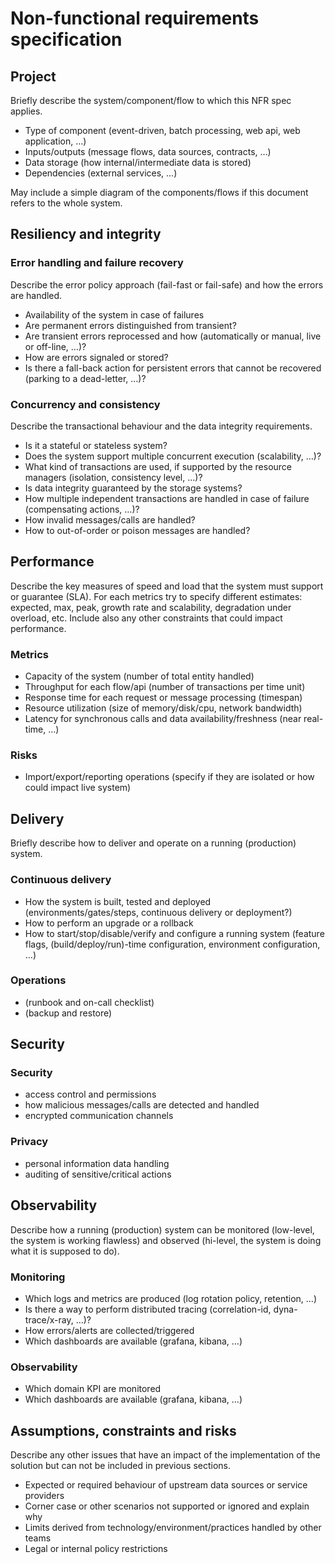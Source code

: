 # Non-functional requirements specification

## Project
Briefly describe the system/component/flow to which this NFR spec applies.
* Type of component (event-driven, batch processing, web api, web application, …)
* Inputs/outputs (message flows, data sources, contracts, …)
* Data storage (how internal/intermediate data is stored)
* Dependencies (external services, …)

May include a simple diagram of the components/flows if this document refers to the whole system.

## Resiliency and integrity
### Error handling and failure recovery
Describe the error policy approach (fail-fast or fail-safe) and how the errors are handled.
* Availability of the system in case of failures
* Are permanent errors distinguished from transient?
* Are transient errors reprocessed and how (automatically or manual, live or off-line, …)?
* How are errors signaled or stored?
* Is there a fall-back action for persistent errors that cannot be recovered (parking to a dead-letter, …)?

### Concurrency and consistency
Describe the transactional behaviour and the data integrity requirements.
* Is it a stateful or stateless system?
* Does the system support multiple concurrent execution (scalability, …)?
* What kind of transactions are used, if supported by the resource managers (isolation, consistency level, …)?
* Is data integrity guaranteed by the storage systems?
* How multiple independent transactions are handled in case of failure (compensating actions, …)?
* How invalid messages/calls are handled?
* How to out-of-order or poison messages are handled?

## Performance
Describe the key measures of speed and load that the system must support or guarantee (SLA). For each metrics try to specify different estimates: expected, max, peak, growth rate and scalability, degradation under overload, etc. Include also any other constraints that could impact performance.
### Metrics
* Capacity of the system (number of total entity handled)
* Throughput for each flow/api (number of transactions per time unit)
* Response time for each request or message processing (timespan)
* Resource utilization (size of memory/disk/cpu, network bandwidth)
* Latency for synchronous calls and data availability/freshness (near real-time, …)
### Risks
* Import/export/reporting operations (specify if they are isolated or how could impact live system)

## Delivery
Briefly describe how to deliver and operate on a running (production) system.
### Continuous delivery
* How the system is built, tested and deployed (environments/gates/steps, continuous delivery or deployment?)
* How to perform an upgrade or a rollback
* How to start/stop/disable/verify and configure a running system (feature flags, (build/deploy/run)-time configuration, environment configuration, …)
### Operations
* (runbook and on-call checklist)
* (backup and restore)

## Security
### Security
* access control and permissions
* how malicious messages/calls are detected and handled
* encrypted communication channels
### Privacy
* personal information data handling
* auditing of sensitive/critical actions

## Observability
Describe how a running (production) system can be monitored (low-level, the system is working flawless) and observed (hi-level, the system is doing what it is supposed to do).
### Monitoring
* Which logs and metrics are produced (log rotation policy, retention, …)
* Is there a way to perform distributed tracing (correlation-id, dyna-trace/x-ray, …)?
* How errors/alerts are collected/triggered
* Which dashboards are available (grafana, kibana, …)
### Observability
* Which domain KPI are monitored
* Which dashboards are available (grafana, kibana, …)

## Assumptions, constraints and risks
Describe any other issues that have an impact of the implementation of the solution but can not be included in previous sections.
* Expected or required behaviour of upstream data sources or service providers
* Corner case or other scenarios not supported or ignored and explain why
* Limits derived from technology/environment/practices handled by other teams
* Legal or internal policy restrictions

